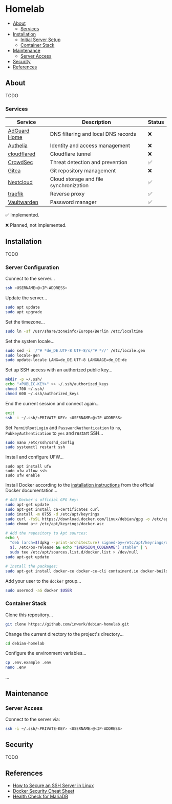 # Homelab

- [About](#about)
   - [Services](#services)
- [Installation](#installation)
   - [Initial Server Setup](#initial-server-setup)
   - [Container Stack](#container-stack)
- [Maintenance](#maintenance)
  - [Server Access](#server-access)
- [Security](#security)
- [References](#references)

## About

TODO

### Services

| Service                                                         | Description                            | Status |
| --------------------------------------------------------------- | -------------------------------------- | ------ |
| [AdGuard Home](https://github.com/AdguardTeam/AdGuardHome/)     | DNS filtering and local DNS records    | ❌     |
| [Authelia](https://github.com/authelia/authelia)                | Identity and access management         | ❌     |
| [cloudflared](https://github.com/cloudflare/cloudflared)        | Cloudflare tunnel                      | ❌     |
| [CrowdSec](https://github.com/crowdsecurity/crowdsec)           | Threat detection and prevention        | ✅     |
| [Gitea](https://github.com/go-gitea/gitea)                      | Git repository management              | ❌     |
| [Nextcloud](https://github.com/nextcloud/docker)                | Cloud storage and file synchronization | ✅     |
| [traefik](https://github.com/traefik/traefik)                   | Reverse proxy                          | ✅     |
| [Vaultwarden](https://github.com/dani-garcia/vaultwarden)       | Password manager                       | ✅     |

✅ Implemented.

❌ Planned, not implemented.

## Installation

TODO

### Server Configuration

Connect to the server...

```bash
ssh <USERNAME>@<IP-ADDRESS>
```

Update the server...

```bash
sudo apt update
sudo apt upgrade
```

Set the timezone...

```bash
sudo ln -sf /usr/share/zoneinfo/Europe/Berlin /etc/localtime
```

Set the system locale...

```bash
sudo sed -i '/^# *de_DE.UTF-8 UTF-8/s/^# *//' /etc/locale.gen
sudo locale-gen
sudo update-locale LANG=de_DE.UTF-8 LANGUAGE=de_DE:de
```

Set up SSH access with an authorized public key...

```bash
mkdir -p ~/.ssh/
echo "<PUBLIC-KEY>" >> ~/.ssh/authorized_keys
chmod 700 ~/.ssh/
chmod 600 ~/.ssh/authorized_keys
```

End the current session and connect again...

```bash
exit
ssh -i ~/.ssh/<PRIVATE-KEY> <USERNAME>@<IP-ADDRESS>
```

Set `PermitRootLogin` and `PasswordAuthentication` to `no`, `PubkeyAuthentication` to `yes` and restart SSH...

```bash
sudo nano /etc/ssh/sshd_config
sudo systemctl restart ssh
```

Install and configure UFW...

```
sudo apt install ufw
sudo ufw allow ssh
sudo ufw enable
```

Install Docker according to the [installation instructions](https://docs.docker.com/engine/install/debian/) from the official Docker documentation...

```bash
# Add Docker's official GPG key:
sudo apt-get update
sudo apt-get install ca-certificates curl
sudo install -m 0755 -d /etc/apt/keyrings
sudo curl -fsSL https://download.docker.com/linux/debian/gpg -o /etc/apt/keyrings/docker.asc
sudo chmod a+r /etc/apt/keyrings/docker.asc

# Add the repository to Apt sources:
echo \
  "deb [arch=$(dpkg --print-architecture) signed-by=/etc/apt/keyrings/docker.asc] https://download.docker.com/linux/debian \
  $(. /etc/os-release && echo "$VERSION_CODENAME") stable" | \
  sudo tee /etc/apt/sources.list.d/docker.list > /dev/null
sudo apt-get update

# Install the packages:
sudo apt-get install docker-ce docker-ce-cli containerd.io docker-buildx-plugin docker-compose-plugin
```

Add your user to the `docker` group...

```bash
sudo usermod -aG docker $USER
```

### Container Stack

Clone this repository...

```bash
git clone https://github.com/inwerk/debian-homelab.git
```

Change the current directory to the project's directory...

```bash
cd debian-homelab
```

Configure the environment variables...

```bash
cp .env.example .env
nano .env
```

...

## Maintenance

### Server Access

Connect to the server via:

```bash
ssh -i ~/.ssh/<PRIVATE-KEY> <USERNAME>@<IP-ADDRESS>
```

## Security

TODO

## References
- [How to Secure an SSH Server in Linux](https://www.baeldung.com/linux/secure-ssh-server)
- [Docker Security Cheat Sheet](https://cheatsheetseries.owasp.org/cheatsheets/Docker_Security_Cheat_Sheet.html)
- [Health Check for MariaDB](https://mariadb.com/kb/en/using-healthcheck-sh/)
